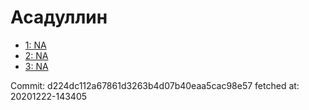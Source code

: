 # Асадуллин
- [1: NA](1.md)
- [2: NA](2.md)
- [3: NA](3.md)

Commit: d224dc112a67861d3263b4d07b40eaa5cac98e57
 fetched at: 20201222-143405
